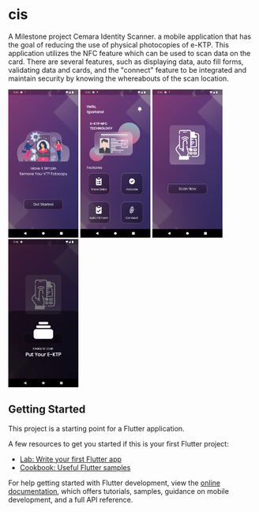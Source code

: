 # cis

A Milestone project Cemara Identity Scanner. a mobile application that has the goal of reducing the use of physical photocopies of e-KTP. This application utilizes the NFC feature which can be used to scan data on the card. There are several features, such as displaying data, auto fill forms, validating data and cards, and the "connect" feature to be integrated and maintain security by knowing the whereabouts of the scan location.

<p float="left">
  <img src="/screenshots/Screenshot_1685796273.png/" height=300>
  <!-- <p>Gambar 1</p>
  <nl> -->
  <img src="/screenshots/Screenshot_1685796286.png/"  height=300>
  <!-- <p>Gambar 2</p>
  <nl> -->
  <img src="/screenshots/Screenshot_1685796293.png/"  height=300>
  <!-- <p>Gambar 3</p>
  <nl> -->
  <img src="/screenshots/Screenshot_1685796302.png/"  height=300>
  <!-- <p>Gambar 4</p>
  <nl> -->
</p>

## Getting Started

This project is a starting point for a Flutter application.

A few resources to get you started if this is your first Flutter project:

- [Lab: Write your first Flutter app](https://docs.flutter.dev/get-started/codelab)
- [Cookbook: Useful Flutter samples](https://docs.flutter.dev/cookbook)

For help getting started with Flutter development, view the
[online documentation](https://docs.flutter.dev/), which offers tutorials,
samples, guidance on mobile development, and a full API reference.
